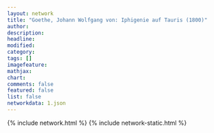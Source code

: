 ```yaml
---
layout: network
title: "Goethe, Johann Wolfgang von: Iphigenie auf Tauris (1800)"
author:
description:
headline:
modified:
category:
tags: []
imagefeature: 
mathjax: 
chart: 
comments: false
featured: false
list: false
networkdata: 1.json
---
```

{% include network.html %}
{% include network-static.html %}
